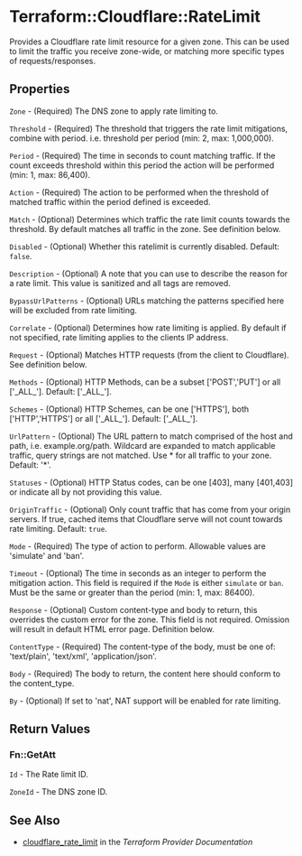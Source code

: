 # Terraform::Cloudflare::RateLimit

Provides a Cloudflare rate limit resource for a given zone. This can be used to limit the traffic you receive zone-wide, or matching more specific types of requests/responses.

## Properties

`Zone` - (Required) The DNS zone to apply rate limiting to.

`Threshold` - (Required) The threshold that triggers the rate limit mitigations, combine with period. i.e. threshold per period (min: 2, max: 1,000,000).

`Period` - (Required) The time in seconds to count matching traffic. If the count exceeds threshold within this period the action will be performed (min: 1, max: 86,400).

`Action` - (Required) The action to be performed when the threshold of matched traffic within the period defined is exceeded.

`Match` - (Optional) Determines which traffic the rate limit counts towards the threshold. By default matches all traffic in the zone. See definition below.

`Disabled` - (Optional) Whether this ratelimit is currently disabled. Default: `false`.

`Description` - (Optional) A note that you can use to describe the reason for a rate limit. This value is sanitized and all tags are removed.

`BypassUrlPatterns` - (Optional) URLs matching the patterns specified here will be excluded from rate limiting.

`Correlate` - (Optional) Determines how rate limiting is applied. By default if not specified, rate limiting applies to the clients IP address.

`Request` - (Optional) Matches HTTP requests (from the client to Cloudflare). See definition below.

`Methods` - (Optional) HTTP Methods, can be a subset ['POST','PUT'] or all ['\_ALL\_']. Default: ['\_ALL\_'].

`Schemes` - (Optional) HTTP Schemes, can be one ['HTTPS'], both ['HTTP','HTTPS'] or all ['\_ALL\_'].  Default: ['\_ALL\_'].

`UrlPattern` - (Optional) The URL pattern to match comprised of the host and path, i.e. example.org/path. Wildcard are expanded to match applicable traffic, query strings are not matched. Use * for all traffic to your zone. Default: '*'.

`Statuses` - (Optional) HTTP Status codes, can be one [403], many [401,403] or indicate all by not providing this value.

`OriginTraffic` - (Optional) Only count traffic that has come from your origin servers. If true, cached items that Cloudflare serve will not count towards rate limiting. Default: `true`.

`Mode` - (Required) The type of action to perform. Allowable values are 'simulate' and 'ban'.

`Timeout` - (Optional) The time in seconds as an integer to perform the mitigation action. This field is required if the `Mode` is either `simulate` or `ban`. Must be the same or greater than the period (min: 1, max: 86400).

`Response` - (Optional) Custom content-type and body to return, this overrides the custom error for the zone. This field is not required. Omission will result in default HTML error page. Definition below.

`ContentType` - (Required) The content-type of the body, must be one of: 'text/plain', 'text/xml', 'application/json'.

`Body` - (Required) The body to return, the content here should conform to the content_type.

`By` - (Optional) If set to 'nat', NAT support will be enabled for rate limiting.


## Return Values

### Fn::GetAtt

`Id` - The Rate limit ID.

`ZoneId` - The DNS zone ID.

## See Also

* [cloudflare_rate_limit](https://www.terraform.io/docs/providers/cloudflare/r/rate_limit.html) in the _Terraform Provider Documentation_